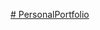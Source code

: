 [# PersonalPortfolio](https://nshpetishvili.github.io/PersonalPortfolio/PersonalPortfolio/index.html)
